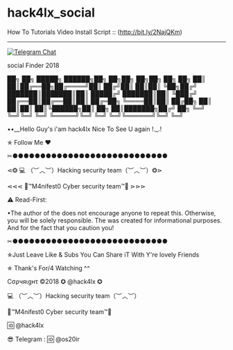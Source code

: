 # hack4lx_social

How To Tutorials Video Install Script :: (http://bit.ly/2NajQKm)

******************************************************************

[![Telegram Chat](https://img.shields.io/badge/chat%20on-Telegram-blue.svg)](https://t.me/hack4lx)


social Finder  2018

██╗  ██╗ █████╗  ██████╗██╗  ██╗██╗  ██╗██╗     ██╗  ██╗
██║  ██║██╔══██╗██╔════╝██║ ██╔╝██║  ██║██║     ╚██╗██╔╝
███████║███████║██║     █████╔╝ ███████║██║      ╚███╔╝ 
██╔══██║██╔══██║██║     ██╔═██╗ ╚════██║██║      ██╔██╗ 
██║  ██║██║  ██║╚██████╗██║  ██╗     ██║███████╗██╔╝ ██╗
╚═╝  ╚═╝╚═╝  ╚═╝ ╚═════╝╚═╝  ╚═╝     ╚═╝╚══════╝╚═╝  ╚═╝
                                                        

••__Hello Guy's i'am hack4lx Nice To See U again !._.!

✯ Follow Me ♥

✂●●●●●●●●●●●●●●●●●●●●●●●●●●●●

⋖❂ 💻 （︶︿︶）Hacking security team（︶︿︶）❂⋗

⋖⋖⋖ 💢™M4nifest0 Cyber security team™💢 ⋗⋗⋗

⚠️ Read-First:

•The author of the does not encourage anyone to repeat this. Otherwise, you will be solely responsible. The was created for informational purposes. And for the fact that you caution you!

✂●●●●●●●●●●●●●●●●●●●●●●●●●●●●

✯Just Leave Like & Subs You Can Share iT With Y're lovely Friends

✯ Thank's For/4 Watching ^^

Cσρчяιgнτ ©2018 ✪ @hack4lx ✪

💻 （︶︿︶）Hacking security team（︶︿︶）

💢™M4nifest0 Cyber security team™💢

🆔 @hack4lx

😎 Telegram : 🆔 @os20ir

